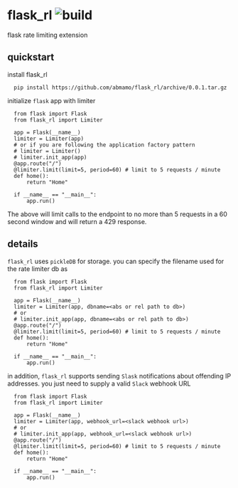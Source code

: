 # flask_rl ![build](https://github.com/abmamo/flask_rl/workflows/build/badge.svg?branch=main)
flask rate limiting extension

## quickstart
install flask_rl
```
  pip install https://github.com/abmamo/flask_rl/archive/0.0.1.tar.gz
```
initialize `flask` app with limiter
```
  from flask import Flask
  from flask_rl import Limiter

  app = Flask(__name__)
  limiter = Limiter(app)
  # or if you are following the application factory pattern
  # limiter = Limiter()
  # limiter.init_app(app)
  @app.route("/")
  @limiter.limit(limit=5, period=60) # limit to 5 requests / minute
  def home():
      return "Home"

  if __name__ == "__main__":
      app.run()
```
The above will limit calls to the endpoint to no more than 5 requests in a 60 second window and will return a 429 response.

## details

`flask_rl` uses `pickleDB` for storage. you can specify the filename used for the rate limiter db as
```
  from flask import Flask
  from flask_rl import Limiter

  app = Flask(__name__)
  limiter = Limiter(app, dbname=<abs or rel path to db>)
  # or
  # limiter.init_app(app, dbname=<abs or rel path to db>)
  @app.route("/")
  @limiter.limit(limit=5, period=60) # limit to 5 requests / minute
  def home():
      return "Home"

  if __name__ == "__main__":
      app.run()
```

in addition, `flask_rl` supports sending `Slask` notifications about offending IP addresses. you just need to supply a valid `Slack` webhook URL

```
  from flask import Flask
  from flask_rl import Limiter

  app = Flask(__name__)
  limiter = Limiter(app, webhook_url=<slack webhook url>)
  # or
  # limiter.init_app(app, webhook_url=<slack webhook url>)
  @app.route("/")
  @limiter.limit(limit=5, period=60) # limit to 5 requests / minute
  def home():
      return "Home"

  if __name__ == "__main__":
      app.run()
```
